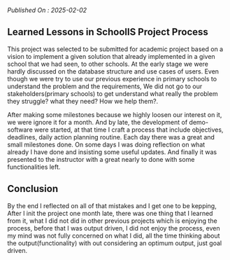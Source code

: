 *Published On : 2025-02-02*

## Learned Lessons in SchoolIS Project Process
This project was selected to be submitted for academic project based on a vision to implement a given solution that already implemented in a given school that we had seen, to other schools. At the early stage we were hardly discussed on the database structure and use cases of users. Even though we were try to use our previous experience in primary schools to understand the problem and the requirements, We did not go to our stakeholders(primary schools) to get understand what really the problem they struggle? what they need? How we help them?.

After making some milestones because we highly loosen our interest on it, we were ignore it for a month. And by late, the development of demo-software were started, at that time I craft a process that include objectives, deadlines, daily action planning routine. Each day there was a great and small milestones done. On some days I was doing reflection on what already I have done and insisting some useful updates. And finally it was presented to the instructor with a great nearly to done with some functionalities left.

## Conclusion
By the end I reflected on all of that mistakes and I get one to be kepping, After I init the project one month late, there was one thing that I learned from it, what I did not did in other previous projects which is enjoying the process, before that I was output driven, I did not enjoy the process, even my mind was not fully concerned on what I did, all the time thinking about the output(functionality) with out considering an optimum output, just goal driven.  
